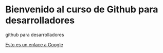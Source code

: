 # Bienvenido al curso de Github para desarrolladores

github para desarrolladores

[Esto es un enlace a Google](http://www.google.es)
